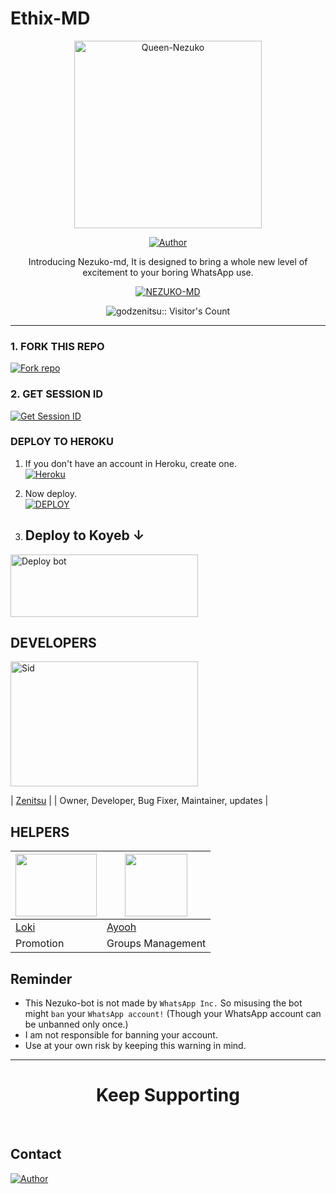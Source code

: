# Ethix-MD

<p align="center">
  <a href="https://queen-nezuko-web.onrender.com/">
    <img alt="Queen-Nezuko" height="300" src="https://telegra.ph/file/76db12f1a28abf0953e4f.jpg">
  </a>
</p>

<p align="center">
  <a href="https://github.com/godzenitsu"><img title="Author" src="https://img.shields.io/badge/godzenitsu-black?style=for-the-badge&logo=WhatsApp"></a>
</p>

<p align="center">Introducing Nezuko-md, It is designed to bring a whole new level of excitement to your boring WhatsApp use.</p>

<p align="center">
  <a aria-label="NEZUKO-MD is free to use" href="https://kamado-nezuko-web.vercel.app/" target="_blank">
    <img alt="NEZUKO-MD" src="https://img.shields.io/youtub" target="_blank" />
  </a>
</p>

<p align="center"><img src="https://profile-counter.glitch.me/{godzenitsu}/count.svg" alt="godzenitsu:: Visitor's Count" /></p>




---

### 1. FORK THIS REPO

<a href='https://github.com/godzenitsu/Nezuko/fork' target="_blank"><img alt='Fork repo' src='https://img.shields.io/badge/Fork This Repo-black?style=for-the-badge&logo=git&logoColor=white'/></a>

### 2. GET SESSION ID 

<a href='https://queen-nezuko-web.onrender.com/' target="_blank"><img alt='Get Session ID' src='https://img.shields.io/badge/Click here to get your session id-blue?style=for-the-badge&logo=opencv&logoColor=white'/></a>

### DEPLOY TO HEROKU

1. If you don't have an account in Heroku, create one.
    <br>
    <a href='https://signup.heroku.com/' target="_blank"><img alt='Heroku' src='https://img.shields.io/badge/-Create-black?style=for-the-badge&logo=heroku&logoColor=white'/></a>
2. Now deploy.
    <br>
    <a href='https://heroku.com/deploy' target="_blank"><img alt='DEPLOY' src='https://img.shields.io/badge/-DEPLOY-black?style=for-the-badge&logo=heroku&logoColor=white'/></a>



3. ## Deploy to Koyeb ↓

<a href="https://app.koyeb.com/services/deploy/?type=git&repository=github.com%2Fgodzenitsu%2f Nezuko&branch=main&name=Nezuko-md&builder=dockerfile&env%5BAUTO_BLOCK=false%5D=&env%5BSESSION_ID%5D=your%20sessionid%20here&env%5BMODE%5D=public&env=%5BAUTO_READ%5D%3Dfalse&env%5BAUTO_STATUS_SEEN%5D=true" target="blank"><img align="center" src="https://i.imgur.com/PNoLtFq.png" width="300" height="100" alt="Deploy bot"/></a>




## DEVELOPERS

<div align="left">
  <a href="https://github.com/godzenitsu"><img src="https://i.imgur.com/02y6tEy.jpeg" width="300" height="200" alt="Sid"></a>
  
  | [Zenitsu](https://github.com/godzenitsu) |
  | Owner, Developer, Bug Fixer, Maintainer, updates |
</div>

## HELPERS

<a href="https://github.com/chhaseeb47"><img src="https://github.com/Loki-Xer.png?size=100" width="130" height="100"></a> | [<img src="https://github.com/ayooh-me.png?size=100" width="100" height="100">](https://github.com/Rushmaster12) 
---|---
[Loki](https://github.com/Loki-Xer)  | [Ayooh](https://github.com/ayooh-me)
Promotion | Groups Management|


## Reminder

- This Nezuko-bot is not made by `WhatsApp Inc.` So misusing the bot might `ban` your `WhatsApp account!` (Though your WhatsApp account can be unbanned only once.)
- I am not responsible for banning your account.
- Use at your own risk by keeping this warning in mind.

---

<h1 align="center">Keep Supporting</h1>

<br>

## Contact

<p align="left">
  <a href="mailto:hehheeahnndndn@gmail.com"><img title="Author" src="https://img.shields.io/badge/GMAIL-ME-black?style=for-the-badge&logo=Gmail"></a>
 
